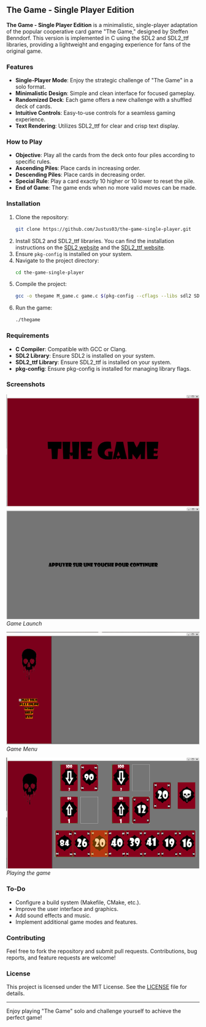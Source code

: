 ## The Game - Single Player Edition

**The Game - Single Player Edition** is a minimalistic, single-player adaptation of the popular cooperative card game "The Game," designed by Steffen Benndorf. This version is implemented in C using the SDL2 and SDL2_ttf libraries, providing a lightweight and engaging experience for fans of the original game.

### Features
- **Single-Player Mode**: Enjoy the strategic challenge of "The Game" in a solo format.
- **Minimalistic Design**: Simple and clean interface for focused gameplay.
- **Randomized Deck**: Each game offers a new challenge with a shuffled deck of cards.
- **Intuitive Controls**: Easy-to-use controls for a seamless gaming experience.
- **Text Rendering**: Utilizes SDL2_ttf for clear and crisp text display.

### How to Play
- **Objective**: Play all the cards from the deck onto four piles according to specific rules.
- **Ascending Piles**: Place cards in increasing order.
- **Descending Piles**: Place cards in decreasing order.
- **Special Rule**: Play a card exactly 10 higher or 10 lower to reset the pile.
- **End of Game**: The game ends when no more valid moves can be made.

### Installation
1. Clone the repository:
   ```sh
   git clone https://github.com/Justus03/the-game-single-player.git
   ```
2. Install SDL2 and SDL2_ttf libraries. You can find the installation instructions on the [SDL2 website](https://www.libsdl.org/download-2.0.php) and the [SDL2_ttf website](https://www.libsdl.org/projects/SDL_ttf/).
3. Ensure `pkg-config` is installed on your system.
4. Navigate to the project directory:
   ```sh
   cd the-game-single-player
   ```
5. Compile the project:
   ```sh
   gcc -o thegame M_game.c game.c $(pkg-config --cflags --libs sdl2 SDL2_ttf)
   ```
6. Run the game:
   ```sh
   ./thegame
   ```

### Requirements
- **C Compiler**: Compatible with GCC or Clang.
- **SDL2 Library**: Ensure SDL2 is installed on your system.
- **SDL2_ttf Library**: Ensure SDL2_ttf is installed on your system.
- **pkg-config**: Ensure pkg-config is installed for managing library flags.

### Screenshots
![Screenshot 1](screenshots/initial_animation.png)
![Screenshot 2](screenshots/wait_screen.png)
*Game Launch*

![Screenshot 3](screenshots/home.png)
*Game Menu*

![Screenshot 4](screenshots/playing.png)
*Playing the game*

### To-Do
- Configure a build system (Makefile, CMake, etc.).
- Improve the user interface and graphics.
- Add sound effects and music.
- Implement additional game modes and features.

### Contributing
Feel free to fork the repository and submit pull requests. Contributions, bug reports, and feature requests are welcome!

### License
This project is licensed under the MIT License. See the [LICENSE](LICENSE) file for details.

---

Enjoy playing "The Game" solo and challenge yourself to achieve the perfect game!
